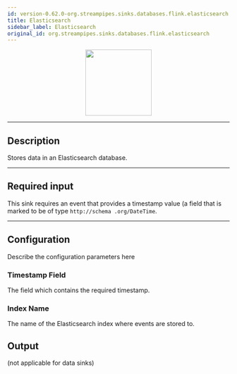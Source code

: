 ```yaml
---
id: version-0.62.0-org.streampipes.sinks.databases.flink.elasticsearch
title: Elasticsearch
sidebar_label: Elasticsearch
original_id: org.streampipes.sinks.databases.flink.elasticsearch
---
```




<p align="center"> 
    <img src="/docs/img/pipeline-elements/org.streampipes.sinks.databases.flink.elasticsearch/icon.png" width="150px;" class="pe-image-documentation"/>
</p>

***

## Description

Stores data in an Elasticsearch database.

***

## Required input

This sink requires an event that provides a timestamp value (a field that is marked to be of type ``http://schema
.org/DateTime``.

***

## Configuration

Describe the configuration parameters here

### Timestamp Field

The field which contains the required timestamp.

### Index Name

The name of the Elasticsearch index where events are stored to.

## Output

(not applicable for data sinks)